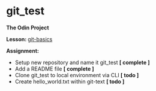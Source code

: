 # git_test
<p><strong>The Odin Project</strong></p>
<p><strong>Lesson: </strong><a href="https://www.theodinproject.com/paths/foundations/courses/foundations/lessons/git-basics">git-basics</a></p>
<p><strong>Assignment:</strong>
  <ul>
    <li>Setup new repository and name it git_test <strong>[ complete ]</strong></li>
    <li>Add a README file <strong>[ complete ]</strong></li>
    <li>Clone git_test to local environment via CLI <strong>[ todo ]</strong></li>
    <li>Create hello_world.txt within git-text <strong>[ todo ]</strong></li>
  </ul>
</p>
  
  
